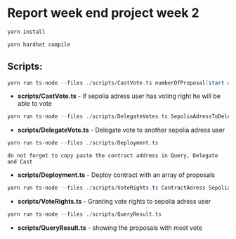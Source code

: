 # Report week end project week 2

```powershell
yarn install
```

```powershell
yarn hardhat compile
```

## Scripts:


```powershell
yarn run ts-node --files ./scripts/CastVote.ts numberOfProposal(start at 0)
```
* **scripts/CastVote.ts** - if sepolia adress user has voting right he will be able to vote
```powershell
yarn run ts-node --files ./scripts/DelegateVotes.ts SepoliaAdressToDelegate
```
* **scripts/DelegateVote.ts** - Delegate vote to another sepolia adress user
```powershell
yarn run ts-node --files ./scripts/Deployment.ts
```
	do not forget to copy paste the contract address in Query, Delegate and Cast
* **scripts/Deployment.ts** - Deploy contract with an array of proposals
```powershell
yarn run ts-node --files ./scripts/VoteRights.ts ContractAdress SepoliaAddress
```
* **scripts/VoteRights.ts** - Granting vote rights to sepolia adress user
```powershell
yarn run ts-node --files ./scripts/QueryResult.ts
```
* **scripts/QueryResult.ts** - showing the proposals with most vote
